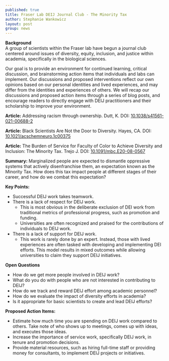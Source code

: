 ```yaml
---
published: true
title: Fraser Lab DEIJ Journal Club - The Minority Tax
author: Stephanie Wankowicz
layout: post
group: news
---
```

**Background**
<br>
A group of scientists within the Fraser lab have begun a journal club centered around issues of diversity, equity, inclusion, and justice within academia, specifically in the biological sciences.

Our goal is to provide an environment for continued learning, critical discussion, and brainstorming action items that individuals and labs can implement. Our discussions and proposed interventions reflect our own opinions based on our personal identities and lived experiences, and may differ from the identities and experiences of others. We will recap our discussions and proposed action items through a series of blog posts, and encourage readers to directly engage with DEIJ practitioners and their scholarship to improve your environment.


**Article:** Addressing racism through ownership. Dutt, K. DOI: [10.1038/s41561-021-00688-2](https://www.nature.com/articles/s41561-021-00688-2)


**Article:** Black Scientists Are Not the Door to Diversity. Hayes, CA. DOI: [10.1021/acschemneuro.1c00375](https://pubs.acs.org/doi/10.1021/acschemneuro.1c00375)


**Article:** The Burden of Service for Faculty of Color to Achieve Diversity and Inclusion: The Minority Tax. Trejo J. DOI: [10.1091/mbc.E20-08-0567](https://pubmed.ncbi.nlm.nih.gov/33253072/)


**Summary:** Marginalized people are expected to dismantle oppressive systems that actively disenfranchise them, an expectation known as the Minority Tax. How does this tax impact people at different stages of their career, and how do we combat this expectation?


**Key Points:**
- Successful DEIJ work takes teamwork.
- There is a lack of respect for DEIJ work.
	- This is most obvious in the deliberate exclusion of DEI work from traditional metrics of professional progress, such as promotion and funding.
	- Universities are often recognized and praised for the contributions of individuals to DEIJ work.
- There is a lack of support for DEIJ work.
	-	This work is rarely done by an expert. Instead, those with lived experiences are often tasked with developing and implementing DEI efforts. This model results in mixed outcomes while allowing universities to claim they support DEIJ initiatives.


**Open Questions**
- How do we get more people involved in DEIJ work?
- What do you do with people who are not interested in contributing to DEIJ?
- How do we track and reward DEIJ effort among academic personnel?
- How do we evaluate the impact of diversity efforts in academia?
- Is it appropriate for basic scientists to create and lead DEIJ efforts?


**Proposed Action Items:**
- Estimate how much time you are spending on DEIJ work compared to others. Take note of who shows up to meetings, comes up with ideas, and executes those ideas.
- Increase the importance of service work, specifically DEIJ work, in tenure and promotion decisions.
- Provide material resources, such as hiring full-time staff or providing money for consultants, to implement DEIJ projects or initiatives.
